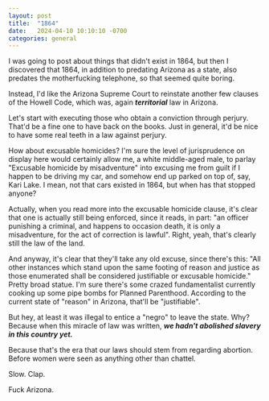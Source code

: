 ```yaml
---
layout: post
title:  "1864"
date:   2024-04-10 10:10:10 -0700
categories: general
---
```


I was going to post about things that didn't exist in 1864, but then I discovered that 1864, in addition to predating Arizona as a state, also predates the motherfucking telephone, so that seemed quite boring.

Instead, I'd like the Arizona Supreme Court to reinstate another few clauses of the Howell Code, which was, again ***territorial*** law in Arizona.

Let's start with executing those who obtain a conviction through perjury.  That'd be a fine one to have back on the books.  Just in general, it'd be nice to have some real teeth in a law against perjury.

How about excusable homicides?  I'm sure the level of jurisprudence on display here would certainly allow me, a white middle-aged male, to parlay "Excusable homicide by misadventure" into excusing me from guilt if I happen to be driving my car, and somehow end up parked on top of, say, Kari Lake.  I mean, not that cars existed in 1864, but when has that stopped anyone?

Actually, when you read more into the excusable homicide clause, it's clear that one is actually still being enforced, since it reads, in part: "an officer punishing a criminal, and happens to occasion death, it is only a misadventure, for the act of correction is lawful".  Right, yeah, that's clearly still the law of the land.

And anyway, it's clear that they'll take any old excuse, since there's this: "All other instances which stand upon the same footing of reason and justice as those enumerated shall be considered justifiable or excusable homicide."  Pretty broad statue.  I'm sure there's some crazed fundamentalist currently cooking up some pipe bombs for Planned Parenthood.  According to the current state of "reason" in Arizona, that'll be "justifiable".

But hey, at least it was illegal to entice a "negro" to leave the state.  Why?  Because when this miracle of law was written, ***we hadn't abolished slavery in this country yet.*** 

Because that's the era that our laws should stem from regarding abortion.  Before women were seen as anything other than chattel.  

Slow.  Clap.

Fuck Arizona.